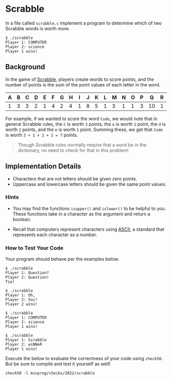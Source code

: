 # Scrabble

In a file called `scrabble.c` implement a program to determine which of two Scrabble words is worth more.

    $ ./scrabble
    Player 1: COMPUTER
    Player 2: science
    Player 1 wins!

## Background

In the game of [Scrabble](https://scrabble.hasbro.com/en-us/rules), players create words to score points, and the number of points is the sum of the point values of each letter in the word.

| A   | B   | C   | D   | E   | F   | G   | H   | I   | J   | K   | L   | M   | N   | O   | P   | Q   | R   | S   | T   | U   | V   | W   | X   | Y   | Z   |
| --- | --- | --- | --- | --- | --- | --- | --- | --- | --- | --- | --- | --- | --- | --- | --- | --- | --- | --- | --- | --- | --- | --- | --- | --- | --- |
| 1   | 3   | 3   | 2   | 1   | 4   | 2   | 4   | 1   | 8   | 5   | 1   | 3   | 1   | 1   | 3   | 10  | 1   | 1   | 1   | 1   | 4   | 4   | 8   | 4   | 10  |

For example, if we wanted to score the word `Code`, we would note that in general Scrabble rules, the `C` is worth `3` points, the `o` is worth `1` point, the `d` is worth `2` points, and the `e` is worth `1` point. Summing these, we get that `Code` is worth `3 + 1 + 2 + 1 = 7` points.

> Though Scrabble rules normally require that a word be in the dictionary, no need to check for that in this problem!

## Implementation Details

- Characters that are not letters should be given zero points.
- Uppercase and lowercase letters should be given the same point values.

### Hints

- You may find the functions `isupper()` and `islower()` to be helpful to you. These functions take in a character as the argument and return a boolean.

- Recall that computers represent characters using [ASCII](http://asciitable.com/), a standard that represents each character as a number.

### How to Test Your Code

Your program should behave per the examples below.

    $ ./scrabble
    Player 1: Question?
    Player 2: Question!
    Tie!

    $ ./scrabble
    Player 1: Oh,
    Player 2: hai!
    Player 2 wins!

    $ ./scrabble
    Player 1: COMPUTER
    Player 2: science
    Player 1 wins!

    $ ./scrabble
    Player 1: Scrabble
    Player 2: wiNNeR
    Player 1 wins!

Execute the below to evaluate the correctness of your code using `check50`. But be sure to compile and test it yourself as well!

    check50 -l minprog/checks/2022/scrabble
